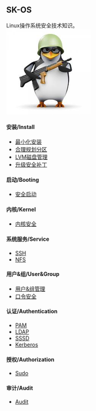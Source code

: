 ## SK-OS
Linux操作系统安全技术知识。
<br>
![linux-logo](r2/images/linux-logo.jpg)
#### 安装/Install
* [最小化安装](r2/mini_install.md)
* [合理规划分区](r2/disk_partition.md)
* [LVM磁盘管理](r2/lvm_disk_manage.md)
* [升级安全补丁](r2/update_security_patch.md)

#### 启动/Booting
* [安全启动](r2/booting.md)

#### 内核/Kernel
* [内核安全](r2/kernel.md)

#### 系统服务/Service
* [SSH](r2/service_ssh.md)
* [NFS](r2/service_nfs.md)

#### 用户&组/User&Group
* [用户&组管理](r2/user_manage.md)
* [口令安全](r2/password_security.md)

#### 认证/Authentication
* [PAM](r2/pam.md)
* [LDAP](r2/ldap.md)
* [SSSD](r2/sssd.md)
* [Kerberos](r2/kerberos_auth_flow.md)

#### 授权/Authorization
* [Sudo](r2/sudo.md)

#### 审计/Audit
* [Audit](r2/audit.md)
